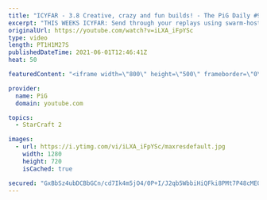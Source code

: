 ```yaml
---
title: "ICYFAR - 3.8 Creative, crazy and fun builds! - The PiG Daily #91"
excerpt: "THIS WEEKS ICYFAR: Send through your replays using swarm-hosts, tempest (plz ones using that stun!) and the new tanks or cyclones. The more back and forth or creative the better! Send submissions to eonblu95@gmail.com as attachment AND only ICYFAR as title! Lastest submission until the second daily of"
originalUrl: https://youtube.com/watch?v=iLXA_iFpYSc
type: video
length: PT1H1M27S
publishedDateTime: 2021-06-01T12:46:41Z
heat: 50

featuredContent: "<iframe width=\"800\" height=\"500\" frameborder=\"0\" src=\"https://www.youtube.com/embed/iLXA_iFpYSc\" allow=\"accelerometer; autoplay; encrypted-media; gyroscope; picture-in-picture\" allowfullscreen></iframe>"

provider:
  name: PiG
  domain: youtube.com

topics:
  - StarCraft 2

images:
  - url: https://i.ytimg.com/vi/iLXA_iFpYSc/maxresdefault.jpg
    width: 1280
    height: 720
    isCached: true

secured: "GxBbSz4ubDCBbGCn/cd7Ik4m5jO4/0P+I/J2qb5WbbiHiQFki8PMt7P48cMEQrlWcEgum4MbIxlJjUDGzaiQ8oClBGvetb0PQGHITPFfms1E5BFsafQwZkp8tOOD8WW+eOcfNsIT0d6nyOQP9RgrMq773jKHtU6PY1NiMal/CB695eEB+CYBsd3GKJ1NvELVYLfZi60A6v2uC2f1q2jECRFpYkUaXoTtk52how+y98gMm/MyAxHs+K8h+P4IVOjn4x31OXRbge3dEbXetGSmg3GzTjQ3JwLNfwHszTcYcdwXfNs8F1/X4fhk63XgUs9ogGmCPc0OvZyDlF0al5FZnZif5vdJrf391nVvcIIdpRrNyLQ69belumQrmwkpiCa2ZMK9DlVYq5EyznKjsDj8ZPcyQ8kyR+tgspGvDMzn/N4=;Vh6mig4CC0DgGBFNsxDZfQ=="
---
```


